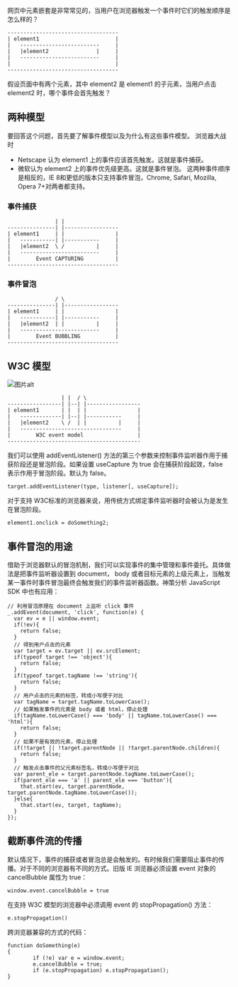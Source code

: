 网页中元素嵌套是非常常见的，当用户在浏览器触发一个事件时它们的触发顺序是怎么样的？

```
-----------------------------------
| element1                        |
|   -------------------------     |
|   |element2               |     |
|   -------------------------     |
|                                 |
-----------------------------------
```

假设页面中有两个元素，其中 element2 是 element1 的子元素，当用户点击 element2 时，哪个事件会首先触发？

## 两种模型

要回答这个问题，首先要了解事件模型以及为什么有这些事件模型。
浏览器大战时
 * Netscape 认为 element1 上的事件应该首先触发。这就是事件捕获。
 * 微软认为 element2 上的事件优先级更高。这就是事件冒泡。
这两种事件顺序是相反的，IE 8和更低的版本只支持事件冒泡，Chrome, Safari, Mozilla, Opera 7+对两者都支持。

### 事件捕获
```
               | |
---------------| |-----------------
| element1     | |                |
|   -----------| |-----------     |
|   |element2  \ /          |     |
|   -------------------------     |
|        Event CAPTURING          |
-----------------------------------
```

### 事件冒泡
```
               / \
---------------| |-----------------
| element1     | |                |
|   -----------| |-----------     |
|   |element2  | |          |     |
|   -------------------------     |
|        Event BUBBLING           |
-----------------------------------
```

## W3C 模型

![图片alt](https://w3c.github.io/uievents/images/eventflow.svg)

```
                 | |  / \
-----------------| |--| |-----------------
| element1       | |  | |                |
|   -------------| |--| |-----------     |
|   |element2    \ /  | |          |     |
|   --------------------------------     |
|        W3C event model                 |
------------------------------------------
```

我们可以使用 addEventListener() 方法的第三个参数来控制事件监听器作用于捕获阶段还是冒泡阶段。如果设置 useCapture 为 true 会在捕获阶段起效，false 表示作用于冒泡阶段。默认为 false。
```
target.addEventListener(type, listener[, useCapture]);
```
对于支持 W3C标准的浏览器来说，用传统方式绑定事件监听器时会被认为是发生在冒泡阶段。
```
element1.onclick = doSomething2;
```

## 事件冒泡的用途

借助于浏览器默认的冒泡机制，我们可以实现事件的集中管理和事件委托。具体做法是把事件监听器设置到 document， body 或者目标元素的上级元素上，当触发某一事件时事件冒泡最终会触发我们的事件监听器函数。神策分析 JavaScript SDK 中也有应用：

```
// 利用冒泡原理在 document 上监听 click 事件
_.addEvent(document, 'click', function(e) {
  var ev = e || window.event;
  if(!ev){
    return false;
  }        
  // 得到用户点击的元素
  var target = ev.target || ev.srcElement;
  if(typeof target !== 'object'){
    return false;
  }
  if(typeof target.tagName !== 'string'){
    return false;
  }
  // 用户点击的元素的标签，转成小写便于对比
  var tagName = target.tagName.toLowerCase();
  // 如果触发事件的元素是 body 或者 html，停止处理
  if(tagName.toLowerCase() === 'body' || tagName.toLowerCase() === 'html'){
    return false;
  }
  // 如果不是有效的元素，停止处理
  if(!target || !target.parentNode || !target.parentNode.children){
    return false;
  }
  // 触发点击事件的父元素标签名，转成小写便于对比
  var parent_ele = target.parentNode.tagName.toLowerCase();
  if(parent_ele === 'a' || parent_ele === 'button'){
    that.start(ev, target.parentNode, target.parentNode.tagName.toLowerCase());
  }else{
    that.start(ev, target, tagName);
  } 
});
```

## 截断事件流的传播

默认情况下，事件的捕获或者冒泡总是会触发的。有时候我们需要阻止事件的传播。对于不同的浏览器有不同的方式。旧版 IE 浏览器必须设置 event 对象的 cancelBubble 属性为 true：
```
window.event.cancelBubble = true
```
在支持 W3C 模型的浏览器中必须调用 event 的 stopPropagation() 方法：
```
e.stopPropagation()
```
跨浏览器兼容的方式的代码：
```
function doSomething(e)
{
        if (!e) var e = window.event;
        e.cancelBubble = true;
        if (e.stopPropagation) e.stopPropagation();
}
```
